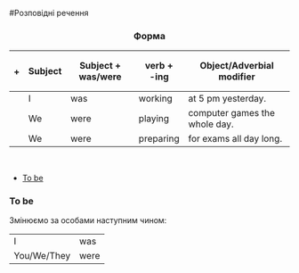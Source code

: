 #Розповідні речення

<center><h3>Форма</h3></center>

| <h4>+</h4> |Subject | Subject + was/were | verb +<br> -ing | Object/Adverbial modifier |
| -- | -- | -- | -- | -- |
| | I | was | working | at 5 pm yesterday.|
| | We | were | playing | computer games the whole day.|
| | We | were | preparing | for exams all day long. |

<br>

<ul class="nav nav-tabs">
<li class="active"><a data-toggle="tab" href="#home">To be</a></li>
</ul>

<div class="tab-content">
  <div id="home" class="tab-pane fade in active">
    <h3>To be</h3>
  Змінюємо за особами наступним чином:
  <table>
      <tr>
          <td>I</td>
          <td>was</td>
      </tr>
      <tr>
          <td>You/We/They</td>
          <td>were</td>
      </tr>
  </table>
  </div>
</div>